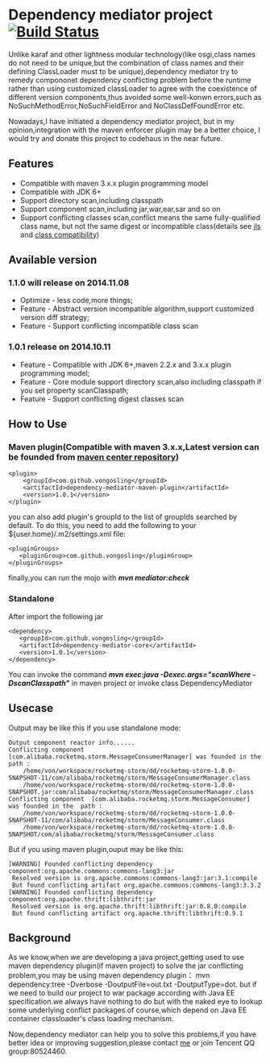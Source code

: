 # Dependency mediator project  [![Build Status](https://travis-ci.org/vongosling/dependency-mediator.svg?branch=master)](https://travis-ci.org/vongosling/dependency-mediator)


Unlike karaf and other lightness modular technology(like osgi,class names do not need to be unique,but the combination of class names and their defining ClassLoader must to be unique),dependency mediator try to remedy compononet dependency conflicting problem before the runtime rather than using customized classLoader to agree with  the coexistence of different version components,thus avoided some well-konwn errors,such as NoSuchMethodError,NoSuchFieldError and NoClassDefFoundError etc.

Nowadays,I have initiated a dependency mediator project, but in my opinion,integration with the maven enforcer plugin may be a better choice, I would try and donate this project to codehaus in the near future. 
 
## Features
* Compatible with maven 3.x.x plugin programming model
* Compatible with JDK 6+
* Support directory scan,including classpath
* Support component scan,including jar,war,ear,sar and so on
* Support conflicting classes scan,conflict means the same fully-qualified class name, but not the same digest or incompatible class(details see [jls](http://docs.oracle.com/javase/specs/jls/se7/html/jls-13.html) and [class compatibility](http://www.oracle.com/technetwork/java/javase/compatibility-137541.html))



## Available version

### 1.1.0 will release on 2014.11.08
* Optimize - less code,more things;
* Feature - Abstract version incompatible algorithm,support customized version diff strategy;
* Feature - Support conflicting incompatible class scan
 
### 1.0.1 release on 2014.10.11
* Feature - Compatible with JDK 6+,maven 2.2.x and 3.x.x plugin programming model;
* Feature - Core module support directory scan,also including classpath if you set property scanClasspath;
* Feature - Support conflicting digest classes scan

## How to Use

### Maven plugin(Compatible with maven 3.x.x,Latest version can be founded from [maven center repository](http://search.maven.org/#search%7Cga%7C1%7Cdependency-mediator-maven-plugin))
	<plugin>
		<groupId>com.github.vongosling</groupId>
		<artifactId>dependency-mediator-maven-plugin</artifactId>
		<version>1.0.1</version>
	</plugin>

you can also add plugin's groupId to the list of groupIds searched by default. To do this, you need to add the following to your ${user.home}/.m2/settings.xml file:

    <pluginGroups>
       <pluginGroup>com.github.vongosling</pluginGroup>
    </pluginGroups>

finally,you can run the mojo with ***mvn mediator:check***


### Standalone 
After import the following jar

    <dependency>
       <groupId>com.github.vongosling</groupId>
	   <artifactId>dependency-mediator-core</artifactId>
	   <version>1.0.1</version>
	</dependency>
	
You can invoke the command ***mvn exec:java -Dexec.args="scanWhere -DscanClasspath"*** in maven project or invoke class DependencyMediator
## Usecase
Output may be like this if you use standalone mode:
 	    
 	Output component reactor info......
    Conflicting component  [com.alibaba.rocketmq.storm.MessageConsumerManager] was founded in the  path : 
 	    /home/von/workspace/rocketmq-storm/dd/rocketmq-storm-1.0.0-SNAPSHOT-11/com/alibaba/rocketmq/storm/MessageConsumerManager.class
 	    /home/von/workspace/rocketmq-storm/dd/rocketmq-storm-1.0.0-SNAPSHOT.jar:com/alibaba/rocketmq/storm/MessageConsumerManager.class
    Conflicting component  [com.alibaba.rocketmq.storm.MessageConsumer] was founded in the  path : 
 	    /home/von/workspace/rocketmq-storm/dd/rocketmq-storm-1.0.0-SNAPSHOT-11/com/alibaba/rocketmq/storm/MessageConsumer.class
 	    /home/von/workspace/rocketmq-storm/dd/rocketmq-storm-1.0.0-SNAPSHOT/com/alibaba/rocketmq/storm/MessageConsumer.class
 	    
 	    
But if you using maven plugin,ouput may be like this:

    [WARNING] Founded conflicting dependency component:org.apache.commons:commons-lang3:jar
     Resolved version is org.apache.commons:commons-lang3:jar:3.1:compile
     But found conflicting artifact org.apache.commons:commons-lang3:3.3.2
    [WARNING] Founded conflicting dependency component:org.apache.thrift:libthrift:jar
     Resolved version is org.apache.thrift:libthrift:jar:0.8.0:compile
     But found conflicting artifact org.apache.thrift:libthrift:0.9.1


## Background 

As we know,when we are developing a java project,getting used to use maven dependency plugin(if maven project) to solve the jar conflicting problem,you may be using maven dependency plugin：
    mvn dependency:tree -Dverbose -DoutputFile=out.txt -DoutputType=dot.
but if we need to build our project to war package according with Java EE specification.we always have nothing to do but with the naked eye to lookup some underlying conflict packages.of course,which depend on Java EE container classloader's class loading mechanism.

Now,dependency mediator can help you to solve this problems,if you have better idea or improving suggestion,please contact [me](fengjia10@gmail.com) or join Tencent QQ group:80524460.
